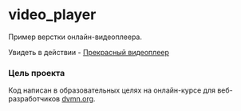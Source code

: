 # video_player

Пример верстки онлайн-видеоплеера.

Увидеть в действии - [Прекрасный видеоплеер](https://theegid.github.io/video_player/video_player/index.html)

### Цель проекта

Код написан в образовательных целях на онлайн-курсе для веб-разработчиков [dvmn.org](https://dvmn.org/).

